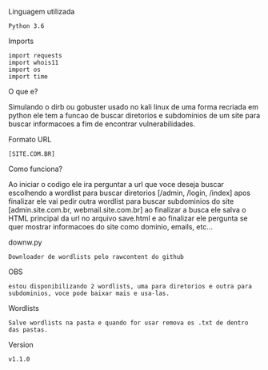 Linguagem utilizada 

    Python 3.6

Imports  

    import requests
    import whois11
    import os
    import time

O que e?

Simulando o dirb ou gobuster usado no kali linux de uma forma recriada em python ele tem a funcao de buscar diretorios e subdominios de um site para buscar informacoes a fim de encontrar vulnerabilidades.

Formato URL

    [SITE.COM.BR]

Como funciona?

Ao iniciar o codigo ele ira perguntar a url que voce deseja buscar
escolhendo a wordlist para buscar diretorios [/admin, /login, /index] apos finalizar ele vai pedir outra wordlist para buscar subdominios do site [admin.site.com.br, webmail.site.com.br] ao finalizar a busca ele salva o HTML principal da url no arquivo save.html e ao finalizar ele pergunta se quer mostrar informacoes do site como dominio, emails, etc...

downw.py

    Downloader de wordlists pelo rawcontent do github 

OBS

    estou disponibilizando 2 wordlists, uma para diretorios e outra para subdominios, voce pode baixar mais e usa-las.

Wordlists

    Salve wordlists na pasta e quando for usar remova os .txt de dentro das pastas.
    
Version

    v1.1.0
